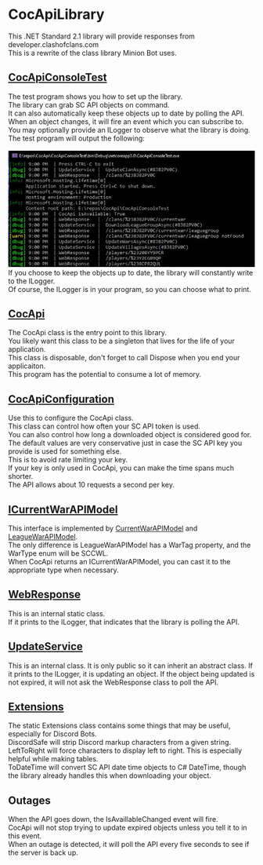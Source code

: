 # CocApiLibrary
This .NET Standard 2.1 library will provide responses from developer.clashofclans.com\
This is a rewrite of the class library Minion Bot uses.
 
## [CocApiConsoleTest](/CocApiConsoleTest)
The test program shows you how to set up the library.\
The library can grab SC API objects on command.\
It can also automatically keep these objects up to date by polling the API.\
When an object changes, it will fire an event which you can subscribe to.\
You may optionally provide an ILogger to observe what the library is doing.\
The test program will output the following:<br/><br/>
![Test Program console output](https://github.com/devhl-labs/CocApi/blob/controlsloop/CocApiConsoleTest/images/console.jpg)\
If you choose to keep the objects up to date, the library will constantly write to the ILogger.\
Of course, the ILogger is in your program, so you can choose what to print.

## [CocApi](/CocApiLibrary/CocApi.cs)
The CocApi class is the entry point to this library.\
You likely want this class to be a singleton that lives for the life of your application.\
This class is disposable, don't forget to call Dispose when you end your applicaiton.\
This program has the potential to consume a lot of memory.

## [CocApiConfiguration](/CocApiLibrary/CocApiConfiguration.cs)
Use this to configure the CocApi class.\
This class can control how often your SC API token is used.\
You can also control how long a downloaded object is considered good for.\
The default values are very conservative just in case the SC API key you provide is used for something else.\
This is to avoid rate limiting your key.\
If your key is only used in CocApi, you can make the time spans much shorter.\
The API allows about 10 requests a second per key.

## [ICurrentWarAPIModel](/CocApiLibrary/Models/War/ICurrentWarAPIModel.cs)
This interface is implemented by [CurrentWarAPIModel](/CocApiLibrary/Models/War/CurrentWarAPIModel.cs) and [LeagueWarAPIModel](/CocApiLibrary/Models/War/LeagueWarAPIModel.cs).\
The only difference is LeagueWarAPIModel has a WarTag property, and the WarType enum will be SCCWL.\
When CocApi returns an ICurrentWarAPIModel, you can cast it to the appropriate type when necessary.

## [WebResponse](/CocApiLibrary/WebResponse.cs)
This is an internal static class.\
If it prints to the ILogger, that indicates that the library is polling the API.

## [UpdateService](/CocApiLibrary/UpdateService.cs)
This is an internal class.  It is only public so it can inherit an abstract class.
If it prints to the ILogger, it is updating an object.  If the object being updated is not expired, it will not ask the WebResponse class to poll the API.

## [Extensions](/CocApiLibrary/Extensions.cs)
The static Extensions class contains some things that may be useful, especially for Discord Bots.\
DiscordSafe will strip Discord markup characters from a given string.\
LeftToRight will force characters to display left to right.  This is especially helpful while making tables.\
ToDateTime will convert SC API date time objects to C# DateTime, though the library already handles this when downloading your object.

## Outages
When the API goes down, the IsAvaillableChanged event will fire.\
CocApi will not stop trying to update expired objects unless you tell it to in this event.\
When an outage is detected, it will poll the API every five seconds to see if the server is back up.
